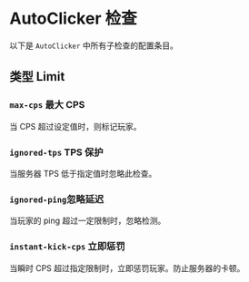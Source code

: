 # AutoClicker 检查

以下是 `AutoClicker` 中所有子检查的配置条目。

## 类型 Limit

### `max-cps` 最大 CPS
当 CPS 超过设定值时，则标记玩家。

### `ignored-tps` TPS 保护
当服务器 TPS 低于指定值时忽略此检查。

### `ignored-ping`忽略延迟
当玩家的 ping 超过一定限制时，忽略检测。

### `instant-kick-cps` 立即惩罚
当瞬时 CPS 超过指定限制时，立即惩罚玩家。防止服务器的卡顿。